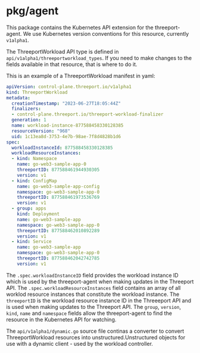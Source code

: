 # pkg/agent

This package contains the Kubernetes API extension for the threeport-agent.  We
use Kubernetes version conventions for this resource, currently `v1alpha1`.


The ThreeportWorkload API type is defined in
`api/v1alpha1/threeportworkload_types`.  If you need to make changes to the
fields available in that resource, that is where to do it.

This is an example of a ThreeportWorkload manifest in yaml:

```yaml
apiVersion: control-plane.threeport.io/v1alpha1
kind: ThreeportWorkload
metadata:
  creationTimestamp: "2023-06-27T18:05:44Z"
  finalizers:
  - control-plane.threeport.io/threeport-workload-finalizer
  generation: 1
  name: workload-instance-877588458330128385
  resourceVersion: "968"
  uid: 1c13ea8d-3753-4e7b-98ae-7f8d4828b1d6
spec:
  workloadInstanceId: 877588458330128385
  workloadResourceInstances:
  - kind: Namespace
    name: go-web3-sample-app-0
    threeportID: 877588461944930305
    version: v1
  - kind: ConfigMap
    name: go-web3-sample-app-config
    namespace: go-web3-sample-app-0
    threeportID: 877588461973536769
    version: v1
  - group: apps
    kind: Deployment
    name: go-web3-sample-app
    namespace: go-web3-sample-app-0
    threeportID: 877588462010892289
    version: v1
  - kind: Service
    name: go-web3-sample-app
    namespace: go-web3-sample-app-0
    threeportID: 877588462042742785
    version: v1
```

The `.spec.workloadInstanceID` field provides the workload instance ID which is
used by the threeport-agent when making updates in the Threeport API.  The
`.spec.workloadResourceInstances` field contains an array of all worklod
resource instances that constitute the workload instance.  The `threeportID` is
the workload resource instance ID in the Threeeport API and is
used when making updates to the Threeport API.  The `group`, `version`, `kind`,
`name` and `namespace` fields allow the threeport-agent to find the resource in
the Kubernetes API for watching.

The `api/v1alpha1/dynamic.go` source file continas a converter to convert
ThreeportWorkload resources into unstructured.Unstructured objects for use with
a dynamic client - used by the workload controller.

